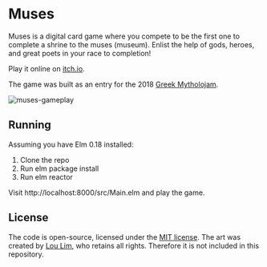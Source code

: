 # Muses

Muses is a digital card game where you compete to be the first one to complete a
shrine to the muses (museum). Enlist the help of gods, heroes, and great poets
in your race to completion!

Play it online on [itch.io].

The game was built as an entry for the 2018 [Greek Mytholojam].

[itch.io]: https://joelq.itch.io/muses-the-card-game
[Greek Mytholojam]:https://itch.io/jam/greek-mytholojam-2018

![muses-gameplay](https://user-images.githubusercontent.com/1006966/47892300-583baa80-de2d-11e8-86c9-0c1ebb86d70d.jpg)


## Running

Assuming you have Elm 0.18 installed:

1. Clone the repo
2. Run elm package install
3. Run elm reactor

Visit http://localhost:8000/src/Main.elm and play the game.

## License

The code is open-source, licensed under the [MIT license]. The art was created
by [Lou Lim], who retains all rights. Therefore it is not included in this
repository.

[Lou Lim]: https://www.facebook.com/FreshPickin/
[MIT license]: LICENSE.md
